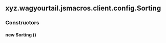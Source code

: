 

xyz.wagyourtail.jsmacros.client.config.Sorting
----------------------------------------------

#### 

### Constructors

#### new Sorting ()





